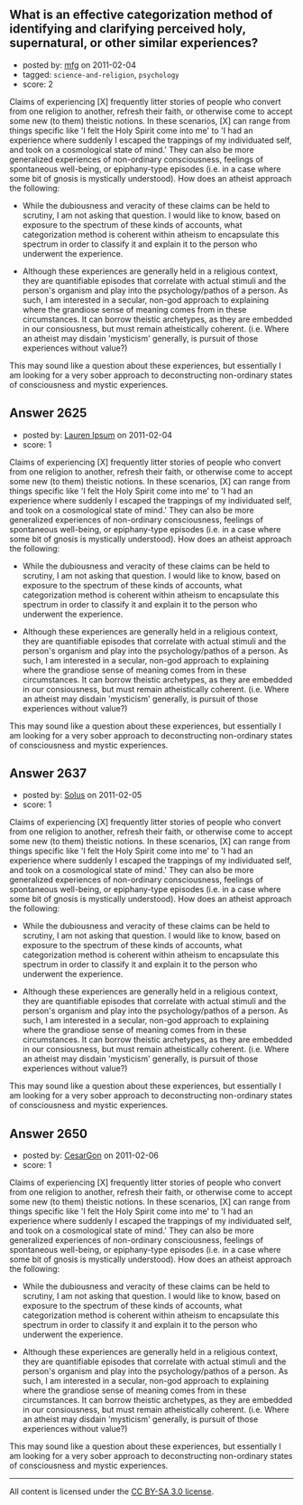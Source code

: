 ## What is an effective categorization method of identifying and clarifying perceived holy, supernatural, or other similar experiences?

- posted by: [mfg](https://stackexchange.com/users/-1/135-mfg) on 2011-02-04
- tagged: `science-and-religion`, `psychology`
- score: 2

Claims of experiencing [X] frequently litter stories of people who convert from one religion to another, refresh their faith, or otherwise come to accept some new (to them) theistic notions. In these scenarios, [X] can range from things specific like 'I felt the Holy Spirit come into me' to 'I had an experience where suddenly I escaped the trappings of my individuated self, and took on a cosmological state of mind.' They can also be more generalized experiences of non-ordinary consciousness, feelings of spontaneous well-being, or epiphany-type episodes (i.e. in a case where some bit of gnosis is mystically understood). How does an atheist approach the following:

 - While the dubiousness and veracity of these claims can be held to scrutiny, I am not asking that question. I would like to know, based on exposure to the spectrum of these kinds of accounts, what categorization method is coherent within atheism to encapsulate this spectrum in order to classify it and explain it to the person who underwent the experience. 

 - Although these experiences are generally held in a religious context, they are quantifiable episodes that correlate with actual stimuli and the person's organism and play into the psychology/pathos of a person. As such, I am interested in a secular, non-god approach to explaining where the grandiose sense of meaning comes from in these circumstances. It can borrow theistic archetypes, as they are embedded in our consiousness, but must remain atheistically coherent. (i.e. Where an atheist may disdain 'mysticism' generally, is pursuit of those experiences without value?)

This may sound like a question about these experiences, but essentially I am looking for a very sober approach to deconstructing non-ordinary states of consciousness and mystic experiences.


## Answer 2625

- posted by: [Lauren Ipsum](https://stackexchange.com/users/-1/71-lauren-ipsum) on 2011-02-04
- score: 1

Claims of experiencing [X] frequently litter stories of people who convert from one religion to another, refresh their faith, or otherwise come to accept some new (to them) theistic notions. In these scenarios, [X] can range from things specific like 'I felt the Holy Spirit come into me' to 'I had an experience where suddenly I escaped the trappings of my individuated self, and took on a cosmological state of mind.' They can also be more generalized experiences of non-ordinary consciousness, feelings of spontaneous well-being, or epiphany-type episodes (i.e. in a case where some bit of gnosis is mystically understood). How does an atheist approach the following:

 - While the dubiousness and veracity of these claims can be held to scrutiny, I am not asking that question. I would like to know, based on exposure to the spectrum of these kinds of accounts, what categorization method is coherent within atheism to encapsulate this spectrum in order to classify it and explain it to the person who underwent the experience. 

 - Although these experiences are generally held in a religious context, they are quantifiable episodes that correlate with actual stimuli and the person's organism and play into the psychology/pathos of a person. As such, I am interested in a secular, non-god approach to explaining where the grandiose sense of meaning comes from in these circumstances. It can borrow theistic archetypes, as they are embedded in our consiousness, but must remain atheistically coherent. (i.e. Where an atheist may disdain 'mysticism' generally, is pursuit of those experiences without value?)

This may sound like a question about these experiences, but essentially I am looking for a very sober approach to deconstructing non-ordinary states of consciousness and mystic experiences.


## Answer 2637

- posted by: [Solus](https://stackexchange.com/users/-1/658-solus) on 2011-02-05
- score: 1

Claims of experiencing [X] frequently litter stories of people who convert from one religion to another, refresh their faith, or otherwise come to accept some new (to them) theistic notions. In these scenarios, [X] can range from things specific like 'I felt the Holy Spirit come into me' to 'I had an experience where suddenly I escaped the trappings of my individuated self, and took on a cosmological state of mind.' They can also be more generalized experiences of non-ordinary consciousness, feelings of spontaneous well-being, or epiphany-type episodes (i.e. in a case where some bit of gnosis is mystically understood). How does an atheist approach the following:

 - While the dubiousness and veracity of these claims can be held to scrutiny, I am not asking that question. I would like to know, based on exposure to the spectrum of these kinds of accounts, what categorization method is coherent within atheism to encapsulate this spectrum in order to classify it and explain it to the person who underwent the experience. 

 - Although these experiences are generally held in a religious context, they are quantifiable episodes that correlate with actual stimuli and the person's organism and play into the psychology/pathos of a person. As such, I am interested in a secular, non-god approach to explaining where the grandiose sense of meaning comes from in these circumstances. It can borrow theistic archetypes, as they are embedded in our consiousness, but must remain atheistically coherent. (i.e. Where an atheist may disdain 'mysticism' generally, is pursuit of those experiences without value?)

This may sound like a question about these experiences, but essentially I am looking for a very sober approach to deconstructing non-ordinary states of consciousness and mystic experiences.


## Answer 2650

- posted by: [CesarGon](https://stackexchange.com/users/-1/80-cesargon) on 2011-02-06
- score: 1

Claims of experiencing [X] frequently litter stories of people who convert from one religion to another, refresh their faith, or otherwise come to accept some new (to them) theistic notions. In these scenarios, [X] can range from things specific like 'I felt the Holy Spirit come into me' to 'I had an experience where suddenly I escaped the trappings of my individuated self, and took on a cosmological state of mind.' They can also be more generalized experiences of non-ordinary consciousness, feelings of spontaneous well-being, or epiphany-type episodes (i.e. in a case where some bit of gnosis is mystically understood). How does an atheist approach the following:

 - While the dubiousness and veracity of these claims can be held to scrutiny, I am not asking that question. I would like to know, based on exposure to the spectrum of these kinds of accounts, what categorization method is coherent within atheism to encapsulate this spectrum in order to classify it and explain it to the person who underwent the experience. 

 - Although these experiences are generally held in a religious context, they are quantifiable episodes that correlate with actual stimuli and the person's organism and play into the psychology/pathos of a person. As such, I am interested in a secular, non-god approach to explaining where the grandiose sense of meaning comes from in these circumstances. It can borrow theistic archetypes, as they are embedded in our consiousness, but must remain atheistically coherent. (i.e. Where an atheist may disdain 'mysticism' generally, is pursuit of those experiences without value?)

This may sound like a question about these experiences, but essentially I am looking for a very sober approach to deconstructing non-ordinary states of consciousness and mystic experiences.



---

All content is licensed under the [CC BY-SA 3.0 license](https://creativecommons.org/licenses/by-sa/3.0/).
